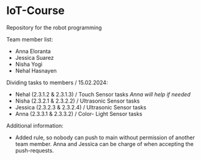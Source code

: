 # IoT-Course
Repository for the robot programming 

Team member list:
- Anna Eloranta
- Jessica Suarez
- Nisha Yogi
- Nehal Hasnayen

Dividing tasks to members / 15.02.2024:
- Nehal (2.3.1.2 & 2.3.1.3) / Touch Sensor tasks *Anna will help if needed* 
- Nisha (2.3.2.1 & 2.3.2.2) / Ultrasonic Sensor tasks
- Jessica (2.3.2.3 & 2.3.2.4) / Ultrasonic Sensor tasks
- Anna (2.3.3.1 & 2.3.3.2) / Color- Light Sensor tasks

Additional information:
- Added rule, so nobody can push to main without permission of another team member. Anna and Jessica can be charge of when accepting the push-requests.
